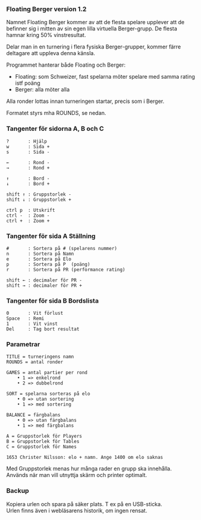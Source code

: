 ### Floating Berger version 1.2

Namnet Floating Berger kommer av att de flesta spelare upplever att de befinner sig i mitten av sin egen lilla virtuella Berger-grupp. De flesta hamnar kring 50% vinstresultat.

Delar man in en turnering i flera fysiska Berger-grupper, kommer färre deltagare att uppleva denna känsla.

Programmet hanterar både Floating och Berger:

* Floating: som Schweizer, fast spelarna möter spelare med samma rating istf poäng
* Berger: alla möter alla

Alla ronder lottas innan turneringen startar, precis som i Berger.

Formatet styrs mha ROUNDS, se nedan.

### Tangenter för sidorna A, B och C

```
?       : Hjälp
w       : Sida +
s       : Sida -

←       : Rond -
→       : Rond +

↑       : Bord -
↓       : Bord +

shift ↑ : Gruppstorlek -
shift ↓ : Gruppstorlek +

ctrl p  : Utskrift
ctrl -  : Zoom -
ctrl +  : Zoom +
```

### Tangenter för sida A Ställning
```
#       : Sortera på # (spelarens nummer)
n       : Sortera på Namn
e       : Sortera på Elo
p       : Sortera på P  (poäng)
r       : Sortera på PR (performance rating)

shift ← : decimaler för PR -
shift → : decimaler för PR +
```
### Tangenter för sida B Bordslista
```
0       : Vit förlust
Space   : Remi
1       : Vit vinst
Del     : Tag bort resultat
```
### Parametrar
```
TITLE = turneringens namn
ROUNDS = antal ronder

GAMES = antal partier per rond
	• 1 => enkelrond 
	• 2 => dubbelrond 

SORT = spelarna sorteras på elo
	• 0 => utan sortering 
	• 1 => med sortering

BALANCE = färgbalans
	• 0 => utan färgbalans
	• 1 => med färgbalans

A = Gruppstorlek för Players
B = Gruppstorlek för Tables
C = Gruppstorlek för Names

1653 Christer Nilsson: elo + namn. Ange 1400 om elo saknas
```

Med Gruppstorlek menas hur många rader en grupp ska innehålla.  
Används när man vill utnyttja skärm och printer optimalt.  

### Backup

Kopiera urlen och spara på säker plats. T ex på en USB-sticka.  
Urlen finns även i webläsarens historik, om ingen rensat.  

